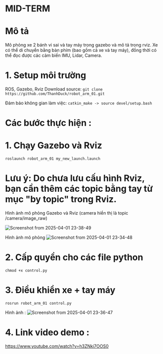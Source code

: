 # MID-TERM 
# Mô tả

Mô phỏng xe 2 bánh vi sai và tay máy trong gazebo và mô tả trong rviz. Xe có thể di chuyển bằng bàn phím (bao gồm cả xe và tay máy), đồng thời có thể đọc được các cảm biến IMU, Lidar, Camera.
# 1. Setup môi trường

   ROS, Gazebo, Rviz
   Download source: ```
    git clone https://github.com/ThanhDuck/robot_arm_01.git
    ```

   Đảm bảo không gian làm việc: ```
     catkin_make
    -> source devel/setup.bash
    ```

# Các bước thực hiện :
# 1. Chạy Gazebo và Rviz

```
roslaunch robot_arm_01 my_new_launch.launch
```

# Lưu ý: Do chưa lưu cấu hình Rviz, bạn cần thêm các topic bằng tay từ mục "by topic" trong Rviz.

Hình ảnh mô phỏng Gazebo và Rviz
(camera hiển thị là topic /camera/image_raw)

![Screenshot from 2025-04-01 23-38-49](https://github.com/user-attachments/assets/30ab2ed7-f5c5-4f1e-8568-8f94a0b8ff96)

Hình ảnh mô phỏng 
![Screenshot from 2025-04-01 23-34-48](https://github.com/user-attachments/assets/a5470871-2462-4375-9ab7-d336a9049458)

# 2. Cấp quyền cho các file python
```
chmod +x control.py
```
# 3. Điều khiển xe + tay máy
```
rosrun robot_arm_01 control.py 
```
Hình ảnh : 
![Screenshot from 2025-04-01 23-36-47](https://github.com/user-attachments/assets/063f2ec0-11d0-44e7-9471-874b7fd29fb4)

# 4. Link video demo : 
https://www.youtube.com/watch?v=h3ZNki7OOS0
